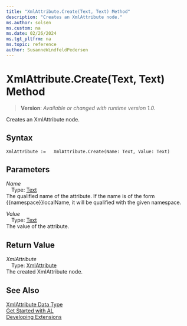 ```yaml
---
title: "XmlAttribute.Create(Text, Text) Method"
description: "Creates an XmlAttribute node."
ms.author: solsen
ms.custom: na
ms.date: 02/26/2024
ms.tgt_pltfrm: na
ms.topic: reference
author: SusanneWindfeldPedersen
---
```

[//]: # (START>DO_NOT_EDIT)
[//]: # (IMPORTANT:Do not edit any of the content between here and the END>DO_NOT_EDIT.)
[//]: # (Any modifications should be made in the .xml files in the ModernDev repo.)
# XmlAttribute.Create(Text, Text) Method
> **Version**: _Available or changed with runtime version 1.0._

Creates an XmlAttribute node.


## Syntax
```AL
XmlAttribute :=   XmlAttribute.Create(Name: Text, Value: Text)
```
## Parameters
*Name*  
&emsp;Type: [Text](../text/text-data-type.md)  
The qualified name of the attribute. If the name is of the form {{namespace}}localName, it will be qualified with the given namespace.  

*Value*  
&emsp;Type: [Text](../text/text-data-type.md)  
The value of the attribute.  


## Return Value
*XmlAttribute*  
&emsp;Type: [XmlAttribute](xmlattribute-data-type.md)  
The created XmlAttribute node.


[//]: # (IMPORTANT: END>DO_NOT_EDIT)
## See Also
[XmlAttribute Data Type](xmlattribute-data-type.md)  
[Get Started with AL](../../devenv-get-started.md)  
[Developing Extensions](../../devenv-dev-overview.md)